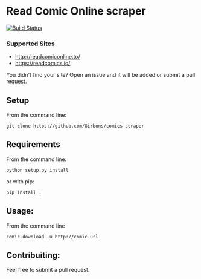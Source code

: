 # Read Comic Online scraper

[![Build Status](https://travis-ci.org/Girbons/comics-scraper.svg?branch=master)](https://travis-ci.org/Girbons/comics-scraper)

### Supported Sites

- http://readcomiconline.to/
- https://readcomics.io/

You didn't find your site? Open an issue and it will be added or submit a pull request.


## Setup

From the command line:

```
git clone https://github.com/Girbons/comics-scraper
```

## Requirements

From the command line:

```
python setup.py install
```

or with pip:

```
pip install .
```

## Usage:

From the command line

```
comic-download -u http://comic-url
```

## Contribuiting:

Feel free to submit a pull request.
